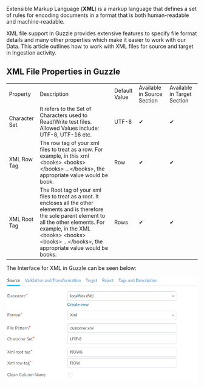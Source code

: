 Extensible Markup Language (**XML**) is a markup language that defines a set of rules for encoding documents in a format that is both human-readable and machine-readable.

XML file support in Guzzle provides extensive features to specify file format details and many other properties which make it easier to work with our Data. This article outlines how to work with XML files for source and target in Ingestion activity.  

## XML File Properties in Guzzle

<table>
  <tr>
    <td>Property </td>
    <td>Description</td>
    <td>Default Value</td>
    <td>Available in Source Section</td>
    <td>Available in Target Section</td>
  </tr>
  <tr>
    <td>Character Set</td>
    <td>It refers to the Set of Characters used to Read/Write test files. Allowed Values include: UTF-8, UTF-16 etc.</td>
    <td>UTF-8</td>
    <td> ✔</td>
    <td> ✔</td>
  </tr>
  <tr>
    <td>XML Row Tag</td>
    <td>The row tag of your xml files to treat as a row. 
For example, in this xml &lt;books&gt; &lt;books&gt;&lt;/books&gt; ...&lt;/books&gt;, the appropriate value would be book.</td>
    <td> Row</td>
    <td> ✔</td>
    <td> ✔</td>
  </tr>
  <tr>
    <td>XML Root Tag</td>
    <td>The Root tag of your xml files to treat as a root.  It encloses all the other elements and is therefore the sole parent element to all the other elements.
 For example, in the XML  &lt;books&gt; &lt;books&gt; &lt;books&gt; ...&lt;/books&gt;, the appropriate value would be books.</td>
    <td> Rows</td>
    <td> ✔</td>
    <td> ✔</td>
  </tr>
</table>


The Interface for XML in Guzzle can be seen below:

![image alt text](/img/docs/how-to-guides/ingest_data/xml.png)

